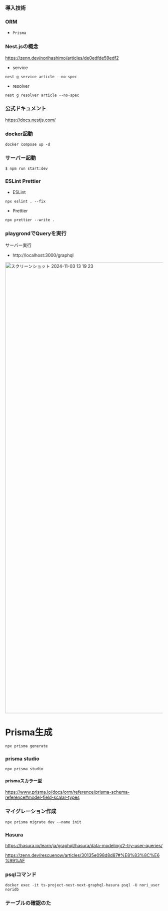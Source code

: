 ### 導入技術

### ORM
- ```Prisma```


### Nest.jsの概念

https://zenn.dev/norihashimo/articles/de0edfde59edf2

- service
```
nest g service article --no-spec
```
- resolver
```
nest g resolver article --no-spec
```

### 公式ドキュメント

https://docs.nestjs.com/

### docker起動

```
docker compose up -d
```

### サーバー起動

```
$ npm run start:dev
```

### ESLint Prettier

- ESLint

```
npx eslint . --fix
```

- Prettier

```
npx prettier --write .
```

### playgrondでQueryを実行

サーバー実行

- http://localhost:3000/graphql

<img width="1440" alt="スクリーンショット 2024-11-03 13 19 23" src="https://github.com/user-attachments/assets/f5548496-bac8-4432-bbb1-c14aeb548c0d">

# Prisma生成

```
npx prisma generate
```

### prisma studio
```
npx prisma studio
```

#### prismaスカラー型

https://www.prisma.io/docs/orm/reference/prisma-schema-reference#model-field-scalar-types

### マイグレーション作成

```
npx prisma migrate dev --name init
```

### Hasura

https://hasura.io/learn/ja/graphql/hasura/data-modeling/2-try-user-queries/

https://zenn.dev/rescuenow/articles/30135e098d8d87#%E8%83%8C%E6%99%AF

### psqlコマンド
```
docker exec -it ts-project-nest-next-graphql-hasura psql -U nori_user noridb 
```

### テーブルの確認のた
